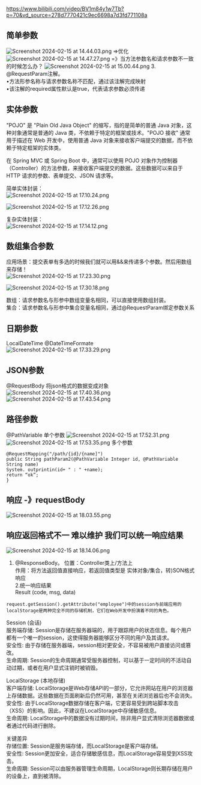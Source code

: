 https://www.bilibili.com/video/BV1m84y1w7Tb?p=70&vd_source=278d7770421c9ec6698a7d3fd771108a   

## 简单参数
![Screenshot 2024-02-15 at 14.44.03.png](https://img.xwyue.com/i/2024/02/15/65ce233f0b176.png)
=>优化
![Screenshot 2024-02-15 at 14.47.27.png](https://img.xwyue.com/i/2024/02/15/65ce24055fbaa.png)
=》当方法参数名和请求参数不一致的时候怎么办？
![Screenshot 2024-02-15 at 15.00.44.png](https://img.xwyue.com/i/2024/02/15/65ce2724bbc76.png)
3. @RequestParam注解。  
•方法形参名称与请求参数名称不匹配，通过该注解完成映射     
•该注解的required属性默认是true，代表请求参数必须传递    

## 实体参数
"POJO" 是 "Plain Old Java Object" 的缩写，指的是简单的普通 Java 对象，这种对象通常是普通的 Java 类，不依赖于特定的框架或技术。"POJO 接收" 通常用于描述在 Web 开发中，使用普通 Java 对象来接收客户端提交的数据，而不依赖于特定框架的实体类。   

在 Spring MVC 或 Spring Boot 中，通常可以使用 POJO 对象作为控制器（Controller）的方法参数，来接收客户端提交的数据。这些数据可以来自于 HTTP 请求的参数、表单提交、JSON 请求等。    

简单实体封装：     
![Screenshot 2024-02-15 at 17.10.24.png](https://img.xwyue.com/i/2024/02/16/65ce4584c36ac.png)

![Screenshot 2024-02-15 at 17.12.26.png](https://img.xwyue.com/i/2024/02/16/65ce4601b0f20.png)

复杂实体封装：   
![Screenshot 2024-02-15 at 17.14.12.png](https://img.xwyue.com/i/2024/02/16/65ce46de492a6.png)


## 数组集合参数
应用场景：提交表单有多选的时候我们就可以用&&来传递多个参数。然后用数组来存储！   
![Screenshot 2024-02-15 at 17.23.30.png](https://img.xwyue.com/i/2024/02/16/65ce4899b56d3.png)

![Screenshot 2024-02-15 at 17.30.18.png](https://img.xwyue.com/i/2024/02/16/65ce4a388e77d.png)

数组：请求参数名与形参中数组变量名相同，可以直接使用数组封装。  
集合：请求参数名与形参中集合变量名相同，通过@RequestParam绑定参数关系     

## 日期参数
LocalDateTime    @DateTimeFormate   
![Screenshot 2024-02-15 at 17.33.29.png](https://img.xwyue.com/i/2024/02/16/65ce4af04e880.png)

## JSON参数
@RequestBody 将json格式的数据变成对象         
![Screenshot 2024-02-15 at 17.40.36.png](https://img.xwyue.com/i/2024/02/16/65ce4c9d4f7f0.png)
![Screenshot 2024-02-15 at 17.43.54.png](https://img.xwyue.com/i/2024/02/16/65ce4d6074622.png)

## 路径参数
@PathVariable
单个参数
![Screenshot 2024-02-15 at 17.52.31.png](https://img.xwyue.com/i/2024/02/16/65ce4f66cb8ac.png)
![Screenshot 2024-02-15 at 17.53.35.png](https://img.xwyue.com/i/2024/02/16/65ce4fa390a6d.png)
多个参数
```code
@RequestMapping("/path/{id}/{name]")
public String pathParam2(@PathVariable Integer id, @PathVariable String name)
System. outprintin(id+ " : " +name);
return “ok”;
}  
```

## 响应 -》requestBody  
![Screenshot 2024-02-15 at 18.03.55.png](https://img.xwyue.com/i/2024/02/16/65ce52145abd7.png)

## 响应返回格式不一 难以维护 我们可以统一响应结果
![Screenshot 2024-02-15 at 18.14.06.png](https://img.xwyue.com/i/2024/02/16/65ce5476c91c4.png)

1. @ResponseBody。 
位置：Controller类上/方法上    
作用：将方法返回值直接响应，若返回值类型是 实体对象/集合，转)SON格式响应   
2.统一响应结果   
Result (code, msg, data)

```code
request.getSession().getAttribute("employee")中的session与前端应用的localStorage是两种完全不同的存储机制，它们在Web开发中扮演着不同的角色。
```
Session (会话)         
服务端存储: Session是存储在服务器端的，用于跟踪用户的状态信息。每个用户都有一个唯一的session，这使得服务器能够区分不同的用户及其请求。       
安全性: 由于存储在服务器端，session相对更安全，不容易被用户直接访问或篡改。      
生命周期: Session的生命周期通常受服务器控制，可以基于一定时间的不活动自动过期，或者在用户显式注销时被销毁。      

LocalStorage (本地存储)         
客户端存储: LocalStorage是Web存储API的一部分，它允许网站在用户的浏览器上存储数据。这些数据在页面刷新后仍然可用，甚至在关闭浏览器后也不会消失。       
安全性: 由于LocalStorage数据存储在客户端，它更容易受到跨站脚本攻击（XSS）的影响。因此，不建议在LocalStorage中存储敏感信息。      
生命周期: LocalStorage中的数据没有过期时间，除非用户显式清除浏览器数据或者通过代码进行删除。     

关键差异       
存储位置: Session是服务端存储，而LocalStorage是客户端存储。     
安全性: Session更加安全，适合存储敏感信息，而LocalStorage容易受到XSS攻击。     
生命周期: Session可以由服务器管理生命周期，LocalStorage则长期存储在用户的设备上，直到被清除。     


